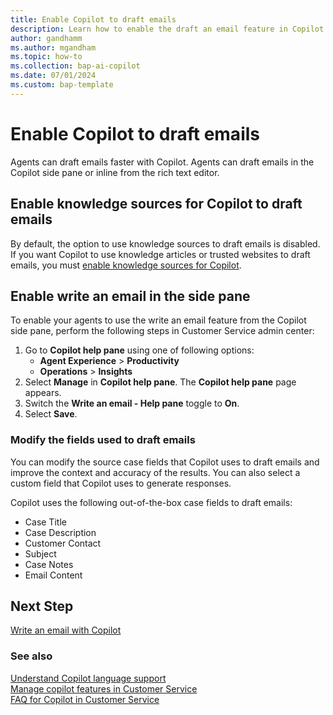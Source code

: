 ```yaml
---
title: Enable Copilot to draft emails 
description: Learn how to enable the draft an email feature in Copilot to help agents draft emails faster.
author: gandhamm 
ms.author: mgandham 
ms.topic: how-to 
ms.collection: bap-ai-copilot
ms.date: 07/01/2024
ms.custom: bap-template 
---
```


# Enable Copilot to draft emails 

Agents can draft emails faster with Copilot. Agents can draft emails in the Copilot side pane or inline from the rich text editor. 

## Enable knowledge sources for Copilot to draft emails

By default, the option to use knowledge sources to draft emails is disabled. If you want Copilot to use knowledge articles or trusted websites to draft emails, you must [enable knowledge sources for Copilot](copilot-enable-help-pane.md#enable-knowledge-base).


## Enable write an email in the side pane

To enable your agents to use the write an email feature from the Copilot side pane, perform the following steps in Customer Service admin center:

1. Go to **Copilot help pane** using one of following options:
      - **Agent Experience** > **Productivity** 
      - **Operations** > **Insights**
1. Select **Manage** in **Copilot help pane**. The **Copilot help pane** page appears. 
1. Switch the **Write an email - Help pane** toggle to **On**.
1. Select **Save**.

### Modify the fields used to draft emails

You can modify the source case fields that Copilot uses to draft emails and improve the context and accuracy of the results. You can also select a custom field that Copilot uses to generate responses.

Copilot uses the following out-of-the-box case fields to draft emails:

- Case Title
- Case Description
- Customer Contact
- Subject
- Case Notes
- Email Content


## Next Step

[Write an email with Copilot](../use/use-copilot-email.md)

### See also

[Understand Copilot language support](../use/copilot-language-support.md)  
[Manage copilot features in Customer Service](../administer/configure-copilot-features.md)    
[FAQ for Copilot in Customer Service](/dynamics365/customer-service/implement/faq-responsible-ai-copilot?context=../context/administer-context) 
